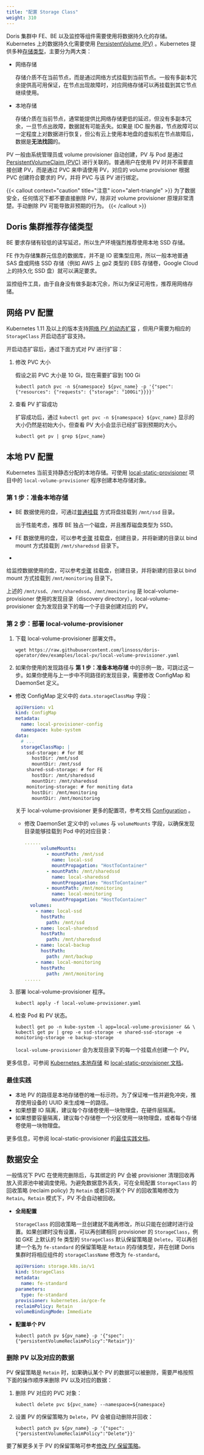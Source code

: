 ```yaml
---
title: "配置 Storage Class"
weight: 310
---
```


Doris 集群中 FE、BE 以及监控等组件需要使用将数据持久化的存储。Kubernetes
上的数据持久化需要使用 [PersistentVolume (PV)](https://kubernetes.io/docs/concepts/storage/persistent-volumes/)
。Kubernetes 提供多种[存储类型](https://kubernetes.io/docs/concepts/storage/volumes/)，主要分为两大类：

- 网络存储

  存储介质不在当前节点，而是通过网络方式挂载到当前节点。一般有多副本冗余提供高可用保证，在节点出现故障时，对应网络存储可以再挂载到其它节点继续使用。


- 本地存储

  存储介质在当前节点，通常能提供比网络存储更低的延迟，但没有多副本冗余，一旦节点出故障，数据就有可能丢失。如果是 IDC
  服务器，节点故障可以一定程度上对数据进行恢复，但公有云上使用本地盘的虚拟机在节点故障后，数据是**无法找回**的。

PV 一般由系统管理员或 volume provisioner 自动创建，PV 与 Pod
是通过 [PersistentVolumeClaim (PVC)](https://kubernetes.io/docs/concepts/storage/persistent-volumes/#persistentvolumeclaims)
进行关联的。普通用户在使用 PV 时并不需要直接创建 PV，而是通过 PVC 来申请使用 PV，对应的 volume provisioner 根据 PVC 创建符合要求的
PV，并将 PVC 与该 PV 进行绑定。

{{< callout context="caution" title="注意" icon="alert-triangle" >}}
为了数据安全，任何情况下都不要直接删除 PV，除非对 volume provisioner 原理非常清楚。手动删除 PV 可能导致非预期的行为。
{{< /callout >}}

## Doris 集群推荐存储类型

BE 要求存储有较低的读写延迟，所以生产环境强烈推荐使用本地 SSD 存储。

FE 作为存储集群元信息的数据库，并不是 IO 密集型应用，所以一般本地普通 SAS 盘或网络 SSD 存储（例如 AWS 上 gp2 类型的 EBS
存储卷，Google Cloud 上的持久化 SSD 盘）就可以满足要求。

监控组件工具，由于自身没有做多副本冗余，所以为保证可用性，推荐用网络存储。

## 网络 PV 配置

Kubernetes 1.11
及以上的版本支持[网络 PV 的动态扩容](https://kubernetes.io/blog/2018/07/12/resizing-persistent-volumes-using-kubernetes/)
，但用户需要为相应的 `StorageClass` 开启动态扩容支持。

开启动态扩容后，通过下面方式对 PV 进行扩容：

1. 修改 PVC 大小

   假设之前 PVC 大小是 10 Gi，现在需要扩容到 100 Gi

    ```other
    kubectl patch pvc -n ${namespace} ${pvc_name} -p '{"spec": {"resources": {"requests": {"storage": "100Gi"}}}}'
    ```

2. 查看 PV 扩容成功

   扩容成功后，通过 `kubectl get pvc -n ${namespace} ${pvc_name}` 显示的大小仍然是初始大小，但查看 PV 大小会显示已经扩容到预期的大小。

    ```other
    kubectl get pv | grep ${pvc_name}
    ```

## 本地 PV 配置

Kubernetes
当前支持静态分配的本地存储。可使用 [local-static-provisioner](https://github.com/kubernetes-sigs/sig-storage-local-static-provisioner)
项目中的 `local-volume-provisioner` 程序创建本地存储对象。

### 第 1 步：准备本地存储

- BE
  数据使用的盘，可通过[普通挂载](https://github.com/kubernetes-sigs/sig-storage-local-static-provisioner/blob/master/docs/operations.md#use-a-whole-disk-as-a-filesystem-pv)
  方式将盘挂载到 `/mnt/ssd` 目录。

  出于性能考虑，推荐 BE 独占一个磁盘，并且推荐磁盘类型为 SSD。


- FE
  数据使用的盘，可以参考[步骤](https://github.com/kubernetes-sigs/sig-storage-local-static-provisioner/blob/master/docs/operations.md#sharing-a-disk-filesystem-by-multiple-filesystem-pvs)
  挂载盘，创建目录，并将新建的目录以 bind mount 方式挂载到 `/mnt/sharedssd` 目录下。
-

给监控数据使用的盘，可以参考[步骤](https://github.com/kubernetes-sigs/sig-storage-local-static-provisioner/blob/master/docs/operations.md#sharing-a-disk-filesystem-by-multiple-filesystem-pvs)
挂载盘，创建目录，并将新建的目录以 bind mount 方式挂载到 `/mnt/monitoring` 目录下。

上述的 `/mnt/ssd`、`/mnt/sharedssd`、`/mnt/monitoring` 是 local-volume-provisioner 使用的发现目录（discovery
directory），local-volume-provisioner 会为发现目录下的每一个子目录创建对应的 PV。

### 第 2 步：部署 local-volume-provisioner

1. 下载 local-volume-provisioner 部署文件。

    ```shell
   wget https://raw.githubusercontent.com/linsoss/doris-operator/dev/examples/local-pv/local-volume-provisioner.yaml
   ```

2. 如果你使用的发现路径与 **第 1 步：准备本地存储** 中的示例一致，可跳过这一步。如果你使用与上一步中不同路径的发现目录，需要修改
   ConfigMap 和 DaemonSet 定义。

- 修改 ConfigMap 定义中的 `data.storageClassMap` 字段：

  ```yaml
  apiVersion: v1
  kind: ConfigMap
  metadata:
    name: local-provisioner-config
    namespace: kube-system
  data:
    # ...
    storageClassMap: |
      ssd-storage: # for BE
        hostDir: /mnt/ssd
        mountDir: /mnt/ssd
      shared-ssd-storage: # for FE
        hostDir: /mnt/sharedssd
        mountDir: /mnt/sharedssd
      monitoring-storage: # for moniting data
        hostDir: /mnt/monitoring
        mountDir: /mnt/monitoring
  ```

  关于 local-volume-provisioner
  更多的配置项，参考文档 [Configuration](https://github.com/kubernetes-sigs/sig-storage-local-static-provisioner/blob/master/docs/provisioner.md#configuration) 。

  - 修改 DaemonSet 定义中的 `volumes` 与 `volumeMounts` 字段，以确保发现目录能够挂载到 Pod 中的对应目录：

    ```yaml
    ......
          volumeMounts:
            - mountPath: /mnt/ssd
              name: local-ssd
              mountPropagation: "HostToContainer"
            - mountPath: /mnt/sharedssd
              name: local-sharedssd
              mountPropagation: "HostToContainer"
            - mountPath: /mnt/monitoring
              name: local-monitoring
              mountPropagation: "HostToContainer"
      volumes:
        - name: local-ssd
          hostPath:
            path: /mnt/ssd
        - name: local-sharedssd
          hostPath:
            path: /mnt/sharedssd
        - name: local-backup
          hostPath:
            path: /mnt/backup
        - name: local-monitoring
          hostPath:
            path: /mnt/monitoring
    ......
    ```

3. 部署 local-volume-provisioner 程序。

    ```other
    kubectl apply -f local-volume-provisioner.yaml
    ```

4. 检查 Pod 和 PV 状态。

    ```other
    kubectl get po -n kube-system -l app=local-volume-provisioner && \
    kubectl get pv | grep -e ssd-storage -e shared-ssd-storage -e monitoring-storage -e backup-storage
    ```

   `local-volume-provisioner` 会为发现目录下的每一个挂载点创建一个 PV。

更多信息，可参阅 [Kubernetes 本地存储](https://kubernetes.io/docs/concepts/storage/volumes/#local)
和 [local-static-provisioner 文档](https://github.com/kubernetes-sigs/sig-storage-local-static-provisioner#overview)。

### 最佳实践

- 本地 PV 的路径是本地存储卷的唯一标示符。为了保证唯一性并避免冲突，推荐使用设备的 UUID 来生成唯一的路径。
- 如果想要 IO 隔离，建议每个存储卷使用一块物理盘，在硬件层隔离。
- 如果想要容量隔离，建议每个存储卷一个分区使用一块物理盘，或者每个存储卷使用一块物理盘。

更多信息，可参阅 local-static-provisioner
的[最佳实践文档](https://github.com/kubernetes-sigs/sig-storage-local-static-provisioner/blob/master/docs/best-practices.md)。

## 数据安全

一般情况下 PVC 在使用完删除后，与其绑定的 PV 会被 provisioner
清理回收再放入资源池中被调度使用。为避免数据意外丢失，可在全局配置 `StorageClass` 的回收策略 (reclaim policy) 为 `Retain`
或者只将某个 PV 的回收策略修改为 `Retain`。`Retain` 模式下，PV 不会自动被回收。

- **全局配置**

  `StorageClass` 的回收策略一旦创建就不能再修改，所以只能在创建时进行设置。如果创建时没有设置，可以再创建相同 provisioner
  的 `StorageClass`，例如 GKE 上默认的 fe 类型的 `StorageClass` 默认保留策略是 `Delete`，可以再创建一个名为 `fe-standard`
  的保留策略是 `Retain` 的存储类型，并在创建 Doris 集群时将相应组件的 `storageClassName` 修改为 `fe-standard`。

    ```yaml
    apiVersion: storage.k8s.io/v1
    kind: StorageClass
    metadata:
      name: fe-standard
    parameters:
      type: fe-standard
    provisioner: kubernetes.io/gce-fe
    reclaimPolicy: Retain
    volumeBindingMode: Immediate
    ```

- **配置单个 PV**

    ```other
    kubectl patch pv ${pv_name} -p '{"spec":{"persistentVolumeReclaimPolicy":"Retain"}}'
    ```

### 删除 PV 以及对应的数据

PV 保留策略是 `Retain` 时，如果确认某个 PV 的数据可以被删除，需要严格按照下面的操作顺序来删除 PV 以及对应的数据：

1. 删除 PV 对应的 PVC 对象：

    ```other
    kubectl delete pvc ${pvc_name} --namespace=${namespace}
    ```

2. 设置 PV 的保留策略为 `Delete`，PV 会被自动删除并回收：

    ```other
    kubectl patch pv ${pv_name} -p '{"spec":{"persistentVolumeReclaimPolicy":"Delete"}}'
    ```

要了解更多关于 PV
的保留策略可参考[修改 PV 保留策略](https://kubernetes.io/docs/tasks/administer-cluster/change-pv-reclaim-policy/)。
